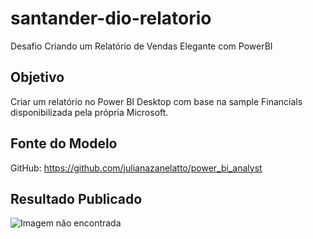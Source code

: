 # santander-dio-relatorio
Desafio Criando um Relatório de Vendas Elegante com PowerBI

## Objetivo
Criar um relatório no Power BI Desktop com base na sample Financials disponibilizada pela própria Microsoft.

## Fonte do Modelo
GitHub: https://github.com/julianazanelatto/power_bi_analyst

## Resultado Publicado
![Imagem não encontrada](RelatórioVendasDetalhado-Power-BI.png)

